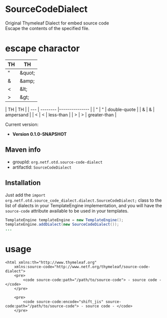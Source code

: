 # SourceCodeDialect
Original Thymeleaf Dialect for embed source code  
Escape the contents of the specified file.  

# escape charactor

|  TH  |  TH  |
| ---- | ---- |
|  "  |  &amp;quot;  |
|  &  |  &amp;amp;  |
|  <  |  &amp;lt;  |
|  >  |  &amp;gt;  |

|  TH  |  TH  |
| --- | -------- |--------------- |
|  "  |  &quot;  |  double-quote  |
|  &  |  &amp;   |  ampersand     |
|  <  |  &lt;    |  less-than     |
|  >  |  &gt;    |  greater-than  |


Current version: 
 
 * **Version 0.1.0-SNAPSHOT**

Maven info
----------

  *   groupId: `org.netf.otd.source-code-dialect`   
  *   artifactId: `SourceCodeDialect`

Installation
------------

Just add the `import org.netf.otd.source_code_dialect.dialect.SourceCodeDialect;`
class to the list of dialects in your TemplateEngine implementation, and you will
have the `source-code` attribute available to be used in your templates.

```java
TemplateEngine templateEngine = new TemplateEngine();
templateEngine.addDialect(new SourceCodeDialect());
...
```

# usage
```html:sample
<html xmlns:th="http://www.thymeleaf.org"  
	xmlns:source-code="http://www.netf.org/thymeleaf/source-code-dialect">
	<pre>
		<code source-code:path="/path/to/source-code"> - source code - </code>
	</pre>

	<pre>
		<code source-code:encode="shift_jis" source-code:path="/path/to/source-code"> - source code - </code>
	</pre>

```



